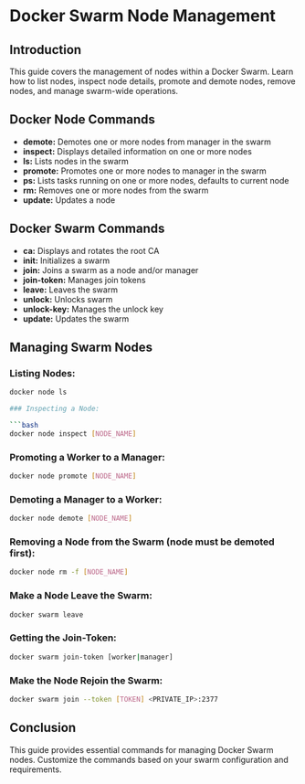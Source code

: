 # Docker Swarm Node Management

## Introduction

This guide covers the management of nodes within a Docker Swarm. Learn how to list nodes, inspect node details, promote and demote nodes, remove nodes, and manage swarm-wide operations.

## Docker Node Commands

- **demote:** Demotes one or more nodes from manager in the swarm
- **inspect:** Displays detailed information on one or more nodes
- **ls:** Lists nodes in the swarm
- **promote:** Promotes one or more nodes to manager in the swarm
- **ps:** Lists tasks running on one or more nodes, defaults to current node
- **rm:** Removes one or more nodes from the swarm
- **update:** Updates a node

## Docker Swarm Commands

- **ca:** Displays and rotates the root CA
- **init:** Initializes a swarm
- **join:** Joins a swarm as a node and/or manager
- **join-token:** Manages join tokens
- **leave:** Leaves the swarm
- **unlock:** Unlocks swarm
- **unlock-key:** Manages the unlock key
- **update:** Updates the swarm

## Managing Swarm Nodes

### Listing Nodes:

```bash
docker node ls

### Inspecting a Node:

```bash
docker node inspect [NODE_NAME]
```

### Promoting a Worker to a Manager:

```bash
docker node promote [NODE_NAME]
```

### Demoting a Manager to a Worker:

```bash
docker node demote [NODE_NAME]
```

### Removing a Node from the Swarm (node must be demoted first):

```bash
docker node rm -f [NODE_NAME]
```

### Make a Node Leave the Swarm:

```bash
docker swarm leave
```

### Getting the Join-Token:

```bash
docker swarm join-token [worker|manager]
```

### Make the Node Rejoin the Swarm:

```bash
docker swarm join --token [TOKEN] <PRIVATE_IP>:2377
```

## Conclusion

This guide provides essential commands for managing Docker Swarm nodes. Customize the commands based on your swarm configuration and requirements.
```
